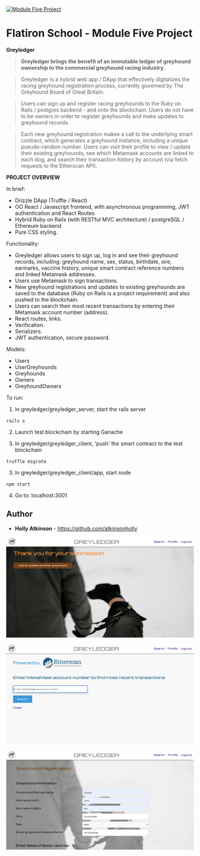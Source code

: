 
<a href="https://github.com/atkinsonholly/Greyledger/blob/master/greyledger_client/app/src/images/Greyledger_welcome.png"><img src="https://github.com/atkinsonholly/Greyledger/blob/master/greyledger_client/app/src/images/Greyledger_welcome.png" title="ModuleFiveProject" alt="Module Five Project"></a>

# Flatiron School - Module Five Project

**Greyledger**

> **Greyledger brings the benefit of an immutable ledger of greyhound ownership to the commercial greyhound racing industry.**

> Greyledger is a hybrid web app / DApp that effectively digitalizes the racing greyhound registration process, currently governed by The Greyhound Board of Great Britain. 

> Users can sign up and register racing greyhounds to the Ruby on Rails / postgres backend - and onto the blockchain. Users do not have to be owners in order to register greyhounds and make updates to greyhound records.

> Each new greyhound registration makes a call to the underlying smart contract, which generates a greyhound instance, including a unique pseudo-random number. Users can visit their profile to view / update their existing greyhounds, see which Metamask accounts are linked to each dog, and search their transaction history by account (via fetch requests to the Etherscan API).

**PROJECT OVERVIEW**

In brief:

- Drizzle DApp (Truffle / React)
- OO React / Javascript frontend, with asynchronous programming, JWT authentication and React Routes
- Hybrid Ruby on Rails (with RESTful MVC architecture) / postgreSQL / Ethereum backend 
- Pure CSS styling.

Functionality:

- Greyledger allows users to sign up, log in and see their greyhound records, including: greyhound name, sex, status, birthdate, sire, earmarks, vaccine history, unique smart contract reference numbers and linked Metamask addresses.
- Users use Metamask to sign transactions.
- New greyhound registrations and updates to existing greyhounds are saved to the database (Ruby on Rails is a project requirement) and also pushed to the blockchain.
- Users can search their most recent transactions by entering their Metamask account number (address).
- React routes, links.
- Verification.
- Serializers.
- JWT authentication, secure password.

Models:

- Users
- UserGreyhounds
- Greyhounds
- Owners
- GreyhoundOwners

To run:

1. In greyledger/greyledger_server, start the rails server 
```
rails s
```

2. Launch test blockchain by starting Ganache

3. In greyledger/greyledger_client, 'push' the smart contract to the test blockchain 
```
truffle migrate
```

3. In greyledger/greyledger_client/app, start node
```
npm start
```

4. Go to: localhost:3001

## Author

* **Holly Atkinson** - https://github.com/atkinsonholly

<a href="https://github.com/atkinsonholly/Greyledger/blob/master/greyledger_client/app/src/images/Greyledger_success.png"><img src="https://github.com/atkinsonholly/Greyledger/blob/master/greyledger_client/app/src/images/Greyledger_success.png" title="Successful_transaction" alt="Successful transaction"></a>

<a href="https://github.com/atkinsonholly/Greyledger/blob/master/greyledger_client/app/src/images/Greyledger_search_etherscan.png"><img src="https://github.com/atkinsonholly/Greyledger/blob/master/greyledger_client/app/src/images/Greyledger_search_etherscan.png" title="Search_page" alt="Search page"></a>

<a href="https://github.com/atkinsonholly/Greyledger/blob/master/greyledger_client/app/src/images/Greyledger_form.png"><img src="https://github.com/atkinsonholly/Greyledger/blob/master/greyledger_client/app/src/images/Greyledger_form.png" title="Example_form" alt="Example form"></a>

